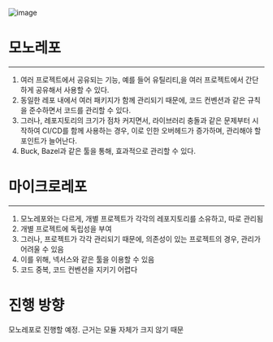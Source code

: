![image](https://github.com/user-attachments/assets/9bc042b3-b675-4023-9679-c7d88d20b009)

# 모노레포
---
1. 여러 프로젝트에서 공유되는 기능, 예를 들어 유틸리티,을 여러 프로젝트에서 간단하게 공유해서 사용할 수 있다.
2. 동일한 레포 내에서 여러 패키지가 함께 관리되기 때문에, 코드 컨벤션과 같은 규칙을 준수하면서 코드를 관리할 수 있다.
3. 그러나, 레포지토리의 크기가 점차 커지면서, 라이브러리 충돌과 같은 문제부터 시작하여 CI/CD를 함께 사용하는 경우, 이로 인한 오버헤드가 증가하며, 관리해야 할 포인트가 늘어난다.
4. Buck, Bazel과 같은 툴을 통해, 효과적으로 관리할 수 있다.



# 마이크로레포
---
1. 모노레포와는 다르게, 개별 프로젝트가 각각의 레포지토리를 소유하고, 따로 관리됨
2. 개별 프로젝트에 독립성을 부여
3. 그러나, 프로젝트가 각각 관리되기 때문에, 의존성이 있는 프로젝트의 경우, 관리가 어려울 수 있음
4. 이를 위해, 넥서스와 같은 툴을 이용할 수 있음
5. 코드 중복, 코드 컨벤션을 지키기 어렵다

# 진행 방향 

 모노레포로 진행할 예정. 근거는 모듈 자체가 크지 않기 때문

